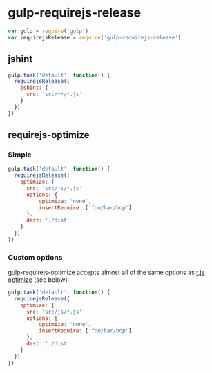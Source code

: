 # gulp-requirejs-release

```js
var gulp = require('gulp')
var requirejsRelease = require('gulp-requirejs-release')
```

## jshint

```js
gulp.task('default', function() {
  requirejsRelease({
    jshint: {
      src: 'src/**/*.js'
    }
  })
})
```

## requirejs-optimize

### Simple

```js
gulp.task('default', function() {
  requirejsRelease({
    optimize: {
      src: 'src/js/*.js'
      options: {
          optimize: 'none',
          insertRequire: ['foo/bar/bop']
      },
      dest: './dist'
    }
  })
})
```

### Custom options

gulp-requirejs-optimize accepts almost all of the same options as [r.js optimize](https://github.com/requirejs/r.js/blob/master/build/example.build.js) (see below).

```js
gulp.task('default', function() {
  requirejsRelease({
    optimize: {
      src: 'src/js/*.js'
      options: {
          optimize: 'none',
          insertRequire: ['foo/bar/bop']
      },
      dest: './dist'
    }
  })
})
```